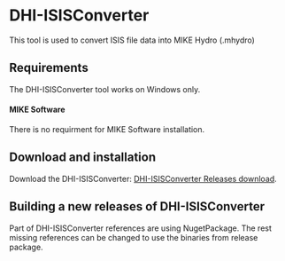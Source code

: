 # DHI-ISISConverter

This tool is used to convert ISIS file data into MIKE Hydro (.mhydro)

## Requirements

The DHI-ISISConverter tool works on Windows only.

#### MIKE Software

There is no requirment for MIKE Software installation.

## Download and installation

Download the DHI-ISISConverter: [DHI-ISISConverter Releases download](https://github.com/DHI/DHI-ISISConverter/releases).

## Building a new releases of DHI-ISISConverter

Part of DHI-ISISConverter references are using NugetPackage. The rest missing references can be changed to use the binaries from release package.